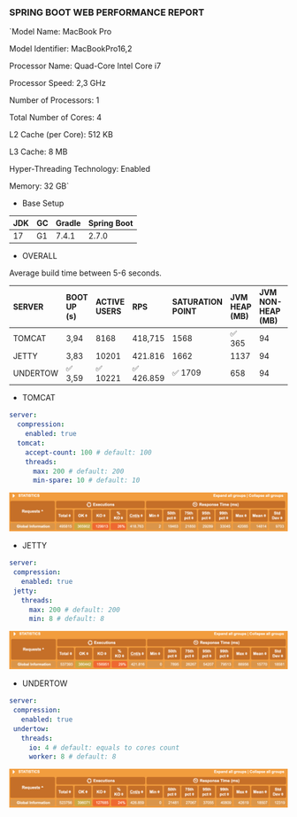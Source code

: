 ### SPRING BOOT WEB PERFORMANCE REPORT

`Model Name: MacBook Pro

Model Identifier: MacBookPro16,2

Processor Name: Quad-Core Intel Core i7

Processor Speed: 2,3 GHz

Number of Processors: 1

Total Number of Cores: 4

L2 Cache (per Core): 512 KB

L3 Cache: 8 MB

Hyper-Threading Technology: Enabled

Memory:	32 GB`

* Base Setup

|JDK|GC|Gradle|Spring Boot|
|:--|:-|:-----|:----------|
|17 |G1|7.4.1 |2.7.0      |

* OVERALL

Average build time between 5-6 seconds.

|SERVER  |BOOT UP (s)|ACTIVE USERS|RPS    |SATURATION POINT|JVM HEAP (MB)|JVM NON-HEAP (MB)|JVM CPU (%)|THREADS (MAX)|POSTGRES CPU (%)|
|:-------|:----------|:-----------|:------|:---------------|:------------|:----------------|:----------|:------------|:---------------|
|TOMCAT  |3,94       |8168        |418,715|1568            |:white_check_mark: 365          |94               |12         |226          |99              |
|JETTY   |3,83       |10201       |421.816|1662            |1137         |94               |14         |224          |99              |
|UNDERTOW|:white_check_mark: 3,59       |:white_check_mark: 10221       |:white_check_mark: 426.859|:white_check_mark: 1709            |658          |94               |:white_check_mark: 11         |:white_check_mark: 33           |99              |

* TOMCAT

``` yaml
server:
  compression:
    enabled: true
  tomcat:
    accept-count: 100 # default: 100
    threads:
      max: 200 # default: 200
      min-spare: 10 # default: 10

```

 ![](./static/tomcat.png)

* JETTY

``` yaml
server:
 compression:
   enabled: true
 jetty:
   threads:
     max: 200 # default: 200
     min: 8 # default: 8

```

 ![](./static/jetty.png)

* UNDERTOW

``` yaml
server:
 compression:
   enabled: true
 undertow:
   threads:
     io: 4 # default: equals to cores count
     worker: 8 # default: 8

```

 ![](./static/undertow.png)